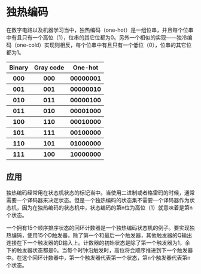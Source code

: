 # 独热编码

在数字电路以及机器学习当中，独热编码（one-hot）是一组位串，并且每个位串中有且只有一个高位（1），位串的其它位都为0。另外一个相似的实现——独冷编码（one-cold）实现则相反，每个位串中有且只有一个低位（0），位串的其它位都为1。

<table>
    <tr>
        <th>Binary</th>
        <th>Gray code</th>
        <th>One-hot</th>
    </tr>
    <tr>
        <th>000</th>
        <th>000</th>
        <th>00000001</th>
    </tr>
    <tr>
        <th>001</th>
        <th>001</th>
        <th>00000010</th>
    </tr>
    <tr>
        <th>010</th>
        <th>011</th>
        <th>00000100</th>
    </tr>
    <tr>
        <th>011</th>
        <th>010</th>
        <th>00001000</th>
    </tr>
    <tr>
        <th>100</th>
        <th>110</th>
        <th>00010000</th>
    </tr>
    <tr>
        <th>101</th>
        <th>111</th>
        <th>00100000</th>
    </tr>
    <tr>
        <th>110</th>
        <th>101</th>
        <th>01000000</th>
    </tr>
    <tr>
        <th>111</th>
        <th>100</th>
        <th>10000000</th>
    </tr>
</table>

## 应用

独热编码经常用在状态机状态的标记当中。当使用二进制或者格雷码的时候，通常需要一个译码器来决定状态。但是一个独热编码的状态集不需要一个译码器作为状态机，因为在独热编码的状态机中，状态编码的第n位为高位（1）就意味着是第n个状态。

一个拥有15个顺序排序状态的回环计数器是一个独热编码状态机的例子。要实现独热编码，使用15个D触发器，除了第一个和最后一个触发器，其他触发器的Q输出连接在下一个触发器的D输入上。计数器的初始状态是除了第一个触发器为1，余下的触发器状态都是0。当每个时钟沿触发时，高位将会顺序推进到下一个触发器中。在这个回环计数器中，第一个触发器代表第一个状态，第n个触发器代表第n个状态。
